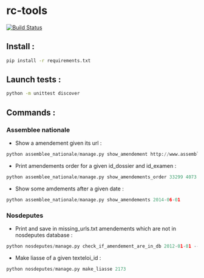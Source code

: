 # rc-tools

[![Build Status](https://travis-ci.org/fmassot/rc-tools.svg)](https://travis-ci.org/fmassot/rc-tools)

## Install :
```bash
pip install -r requirements.txt
```

## Launch tests :

```bash
python -m unittest discover
```

## Commands :

### Assemblee nationale

* Show a amendement given its url :

```python
python assemblee_nationale/manage.py show_amendement http://www.assemblee-nationale.fr/14/amendements/1847/CION-DVP/CD266.asp
```

* Print amendements order for a given id_dossier and id_examen :

```python
python assemblee_nationale/manage.py show_amendements_order 33299 4073
```

* Show some amdements after a given date :
```python
python assemblee_nationale/manage.py show_amendements 2014-06-01
```

### Nosdeputes

 * Print and save in missing_urls.txt amendements which are not in nosdeputes database :

```python
python nosdeputes/manage.py check_if_amendement_are_in_db 2012-01-01 --end-date 2015-01-01
```

 * Make liasse of a given texteloi_id : 

```python
python nosdeputes/manage.py make_liasse 2173
```
